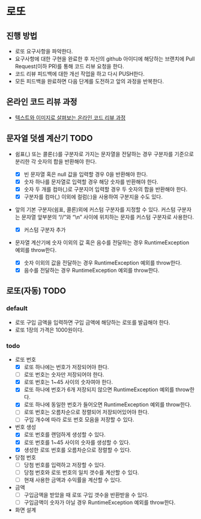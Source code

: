 # 로또
## 진행 방법
* 로또 요구사항을 파악한다.
* 요구사항에 대한 구현을 완료한 후 자신의 github 아이디에 해당하는 브랜치에 Pull Request(이하 PR)를 통해 코드 리뷰 요청을 한다.
* 코드 리뷰 피드백에 대한 개선 작업을 하고 다시 PUSH한다.
* 모든 피드백을 완료하면 다음 단계를 도전하고 앞의 과정을 반복한다.

## 온라인 코드 리뷰 과정
* [텍스트와 이미지로 살펴보는 온라인 코드 리뷰 과정](https://github.com/next-step/nextstep-docs/tree/master/codereview)

## 문자열 덧셈 계산기 TODO
- 쉼표(,) 또는 콜론(:)를 구분자로 가지는 문자열을 전달하는 경우 구분자를 기준으로 분리한 각 숫자의 합을 반환해야 한다.

  - [x] 빈 문자열 혹은 null 값을 입력할 경우 0을 반환해야 한다.
  - [x] 숫자 하나를 문자열로 입력할 경우 해당 숫자를 반환해야 한다.
  - [x] 숫자 두 개를 컴마(,)로 구분지어 입력할 경우 두 숫자의 합을 반환해야 한다.
  - [x] 구분자를 컴마(,) 이외에 컬럼(:)을 사용하여 구분지을 수도 있다.

- 앞의 기본 구분자(쉼표, 콜론)외에 커스텀 구분자를 지정할 수 있다. 커스텀 구분자는 문자열 앞부분의 “//”와 “\n” 사이에 위치하는 문자를 커스텀 구분자로 사용한다.

  - [x] 커스텀 구분자 추가

- 문자열 계산기에 숫자 이외의 값 혹은 음수를 전달하는 경우 RuntimeException 예외를 throw한다.

  - [x] 숫자 이외의 값을 전달하는 경우 RuntimeException 예외를 throw한다.
  - [x] 음수를 전달하는 경우 RuntimeException 예외를 throw한다.

## 로또(자동) TODO
### default
- 로또 구입 금액을 입력하면 구입 금액에 해당하는 로또를 발급해야 한다.
- 로또 1장의 가격은 1000원이다.

### todo
- 로또 번호
  - [x] 로또 하나에는 번호가 저장되어야 한다.
  - [ ] 로또 번호는 숫자만 저장되어야 한다.
  - [x] 로또 번호는 1~45 사이의 숫자여야 한다.
  - [x] 로또 하나에 번호가 6개 저장되지 않으면 RuntimeException 예외를 throw한다.
  - [x] 로또 하나에 동일한 번호가 들어오면 RuntimeException 예외를 throw한다.
  - [ ] 로또 번호는 오름차순으로 정렬되어 저장되어있어야 한다.
  - [ ] 구입 개수에 따라 로또 번호 모음을 저장할 수 있다.

- 번호 생성
  - [x] 로또 번호를 랜덤하게 생성할 수 있다.
  - [x] 로또 번호를 1~45 사이의 숫자를 생성할 수 있다. 
  - [x] 생성한 로또 번호를 오름차순으로 정렬할 수 있다.

- 당첨 번호
  - [ ] 당첨 번호를 입력하고 저장할 수 있다.
  - [ ] 당첨 번호와 로또 번호의 일치 갯수를 계산할 수 있다.
  - [ ] 현재 사용한 금액과 수익률을 계산할 수 있다.

- 금액
  - [ ] 구입금액을 받았을 때 로또 구입 갯수을 반환받을 수 있다.
  - [ ] 구입금액이 숫자가 아닐 경우 RuntimeException 예외를 throw한다.

- 화면 설계

